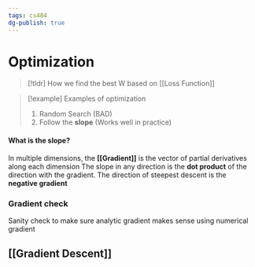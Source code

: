 ```yaml
---
tags: cs484
dg-publish: true
---
```

# Optimization
> [!tldr] How we find the best W based on [[Loss Function]]

> [!example] Examples of optimization
> 1. Random Search (BAD)
> 2. Follow the **slope** (Works well in practice)

#### What is the slope?
In multiple dimensions, the **[[Gradient]]** is the vector of partial derivatives along each dimension
The slope in any direction is the **dot product** of the direction with the gradient. The direction of steepest descent is the **negative gradient**

### Gradient check
Sanity check to make sure analytic gradient makes sense using numerical gradient 

## [[Gradient Descent]]


